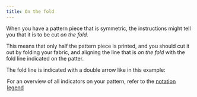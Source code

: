 ```yaml
---
title: On the fold
---
```

When you have a pattern piece that is symmetric, the instructions might tell you that it is to be cut *on the fold*.

This means that only half the pattern piece is printed, and you should cut it out by folding your fabric, and 
aligning the line that is _on the fold_ with the fold line indicated on the patter.

The fold line is indicated with a double arrow like in this example:

<Legend part="cutonfold" caption="A cut-on-fold indicator" />

<Tip>

For an overview of all indicators on your pattern, 
refer to the [notation legend](/docs/about/patterns/notation/)

</Tip>
